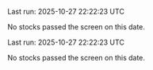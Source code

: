 

Last run: 2025-10-27 22:22:23 UTC

No stocks passed the screen on this date.


Last run: 2025-10-27 22:22:23 UTC

No stocks passed the screen on this date.
